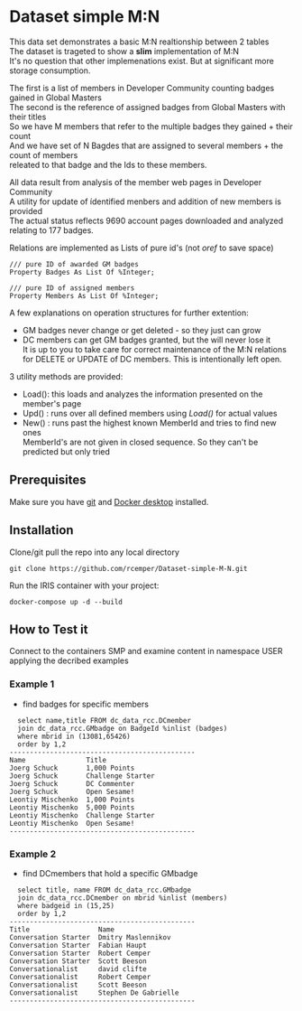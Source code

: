 # Dataset simple M:N
This data set demonstrates a basic M:N realtionship between 2 tables   
The dataset is trageted to show a **slim** implementation of M:N    
It's no question that other implemenations exist. But at significant more storage consumption.

The first is a list of members in Developer Community counting badges gained in Global Masters   
The second is the reference of assigned badges from Global Masters with their titles   
So we have M members that refer to the multiple badges they gained + their count    
And we have set of N Bagdes that are assigned to several members + the count of members   
releated to that badge and the Ids to these members.   

All data result from analysis of the member web pages in Developer Community   
A utility for update of ídentified menbers and addition of new members is provided   
The actual status reflects 9690 account pages downloaded and analyzed relating to 177 badges.   

Relations are implemented as Lists of pure id's (not *oref* to save space)   
````
/// pure ID of awarded GM badges
Property Badges As List Of %Integer;

/// pure ID of assigned members
Property Members As List Of %Integer;
````

A few explanations on operation structures for further extention:   
- GM badges never change or get deleted - so they just can grow   
- DC members can get GM badges granted, but the will never lose it  
It is up to you to take care for correct maintenance of the M:N relations    
for DELETE or UPDATE of DC members. This is intentionally left open.   

3 utility methods are provided:   
- Load(): this loads and analyzes the information presented on the member's page     
- Upd() : runs over all defined members using *Load()* for actual values    
- New() : runs past the highest known MemberId and tries to find new ones  
MemberId's are not given in closed sequence. So they can't be predicted but only tried

## Prerequisites
Make sure you have [git](https://git-scm.com/book/en/v2/Getting-Started-Installing-Git) and [Docker desktop](https://www.docker.com/products/docker-desktop) installed.

## Installation 
Clone/git pull the repo into any local directory
```
git clone https://github.com/rcemper/Dataset-simple-M-N.git
```
Run the IRIS container with your project: 
```
docker-compose up -d --build
```
## How to Test it
Connect to the containers SMP and examine content in namespace USER
applying the decribed examples

### Example 1 
- find badges for specific members
```
  select name,title FROM dc_data_rcc.DCmember
  join dc_data_rcc.GMbadge on BadgeId %inlist (badges)
  where mbrid in (13081,65426) 
  order by 1,2
----------------------------------------------
Name               Title
Joerg Schuck       1,000 Points
Joerg Schuck       Challenge Starter
Joerg Schuck       DC Commenter
Joerg Schuck       Open Sesame!
Leontiy Mischenko  1,000 Points
Leontiy Mischenko  5,000 Points
Leontiy Mischenko  Challenge Starter
Leontiy Mischenko  Open Sesame!
----------------------------------------------
```
### Example 2
- find DCmembers that hold a specific GMbadge
```
  select title, name FROM dc_data_rcc.GMbadge
  join dc_data_rcc.DCmember on mbrid %inlist (members)
  where badgeid in (15,25)
  order by 1,2
----------------------------------------------
Title                 Name
Conversation Starter  Dmitry Maslennikov
Conversation Starter  Fabian Haupt
Conversation Starter  Robert Cemper
Conversation Starter  Scott Beeson
Conversationalist     david clifte
Conversationalist     Robert Cemper
Conversationalist     Scott Beeson
Conversationalist     Stephen De Gabrielle
----------------------------------------------
```
